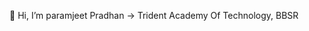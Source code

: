  👋 Hi, I’m paramjeet Pradhan
 -> Trident Academy Of Technology, BBSR

<!---
paramjeetn/paramjeetn is a ✨ special ✨ repository because its `README.md` (this file) appears on your GitHub profile.
You can click the Preview link to take a look at your changes.
--->
